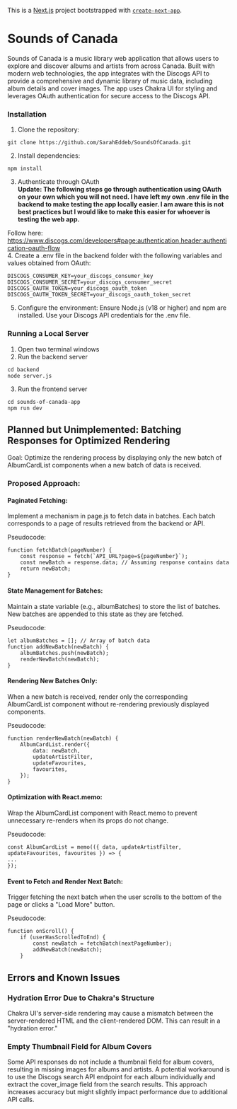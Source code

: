 This is a [Next.js](https://nextjs.org) project bootstrapped with [`create-next-app`](https://nextjs.org/docs/app/api-reference/cli/create-next-app).


# Sounds of Canada

Sounds of Canada is a music library web application that allows users to explore and discover albums and artists from across Canada. Built with modern web technologies, the app integrates with the Discogs API to provide a comprehensive and dynamic library of music data, including album details and cover images. The app uses Chakra UI for styling and leverages OAuth authentication for secure access to the Discogs API.


### Installation
1. Clone the repository:
```
git clone https://github.com/SarahEddeb/SoundsOfCanada.git
```
2. Install dependencies:
```
npm install
```
3. Authenticate through OAuth <br />
**Update: The following steps go through authentication using OAuth on your own which you will not need. I have left my own .env file in the backend to make testing the app locally easier. I am aware this is not best practices but I would like to make this easier for whoever is testing the web app.**


Follow here: https://www.discogs.com/developers#page:authentication,header:authentication-oauth-flow <br />
4. Create a .env file in the backend folder with the following variables and values obtained from OAuth:
```
DISCOGS_CONSUMER_KEY=your_discogs_consumer_key
DISCOGS_CONSUMER_SECRET=your_discogs_consumer_secret
DISCOGS_OAUTH_TOKEN=your_discogs_oauth_token
DISCOGS_OAUTH_TOKEN_SECRET=your_discogs_oauth_token_secret
```
5. Configure the environment:
Ensure Node.js (v18 or higher) and npm are installed.
Use your Discogs API credentials for the .env file.


### Running a Local Server
1. Open two terminal windows
2. Run the backend server
```
cd backend
node server.js
```
3. Run the frontend server 
```
cd sounds-of-canada-app
npm run dev
```

## Planned but Unimplemented: Batching Responses for Optimized Rendering
Goal: Optimize the rendering process by displaying only the new batch of AlbumCardList components when a new batch of data is received.
### Proposed Approach:
#### Paginated Fetching:
Implement a mechanism in page.js to fetch data in batches. Each batch corresponds to a page of results retrieved from the backend or API.

Pseudocode:
```
function fetchBatch(pageNumber) {
    const response = fetch(`API_URL?page=${pageNumber}`);
    const newBatch = response.data; // Assuming response contains data
    return newBatch;
}
```
#### State Management for Batches:
Maintain a state variable (e.g., albumBatches) to store the list of batches. New batches are appended to this state as they are fetched.

Pseudocode:
```
let albumBatches = []; // Array of batch data
function addNewBatch(newBatch) {
    albumBatches.push(newBatch);
    renderNewBatch(newBatch);
}
```
#### Rendering New Batches Only:
When a new batch is received, render only the corresponding AlbumCardList component without re-rendering previously displayed components.

Pseudocode:

```
function renderNewBatch(newBatch) {
    AlbumCardList.render({
        data: newBatch,
        updateArtistFilter,
        updateFavourites,
        favourites,
    });
}
```
#### Optimization with React.memo:
Wrap the AlbumCardList component with React.memo to prevent unnecessary re-renders when its props do not change.

Pseudocode:

```
const AlbumCardList = memo(({ data, updateArtistFilter, updateFavourites, favourites }) => {
...
});
```
#### Event to Fetch and Render Next Batch:
Trigger fetching the next batch when the user scrolls to the bottom of the page or clicks a "Load More" button.

Pseudocode:

```
function onScroll() {
    if (userHasScrolledToEnd) {
        const newBatch = fetchBatch(nextPageNumber);
        addNewBatch(newBatch);
    }
```

## Errors and Known Issues

### Hydration Error Due to Chakra's Structure
Chakra UI's server-side rendering may cause a mismatch between the server-rendered HTML and the client-rendered DOM. This can result in a "hydration error."

### Empty Thumbnail Field for Album Covers
Some API responses do not include a thumbnail field for album covers, resulting in missing images for albums and artists.
A potential workaround is to use the Discogs search API endpoint for each album individually and extract the cover_image field from the search results. This approach increases accuracy but might slightly impact performance due to additional API calls.
